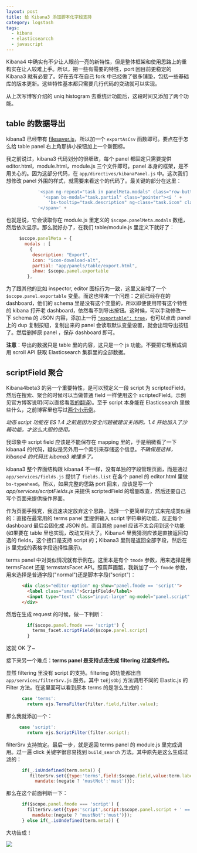 ```yaml
---
layout: post
title: 给 Kibana3 添加脚本化字段支持
category: logstash
tags:
  - kibana
  - elasticsearcch
  - javascript
---
```


Kibana4 中确实有不少让人眼前一亮的新特性，但是整体框架和使用思路上的重构实在让人较难上手。所以，把一些有需要的特性，port 回目前更稳定的 Kibana3 就有必要了。好在去年在自己 fork 中已经做了很多铺垫，包括一些基础库的版本更新。这些特性基本都只需要几行代码的变动就可以实现。

从上次写博客介绍的 uniq histogram 去重统计功能后，这段时间又添加了两个功能。

## table 的数据导出

kibana3 已经带有 [filesaver.js](https://github.com/eligrey/FileSaver.js)，所以加一个 `exportAsCsv` 函数即可。要点在于怎么给 table panel 右上角那排小按钮加上一个新图标。

我之前说过，kibana3 代码划分的很细致，每个 panel 都固定只需要提供 editor.html，module.html，module.js 三个文件即可。panel 本身的框架，是不用关心的。因为这部分代码，在 `app/directives/kibanaPanel.js` 中。这次我们想修改 panel 外围的样式，就需要来看这个的代码了。最关键的部分在这里：

```javascript
            '<span ng-repeat="task in panelMeta.modals" class="row-button extra" ng-show="task.show">' +
              '<span bs-modal="task.partial" class="pointer"><i ' +
                'bs-tooltip="task.description" ng-class="task.icon" class="pointer"></i></span>'+
            '</span>' +
```

也就是说，它会读取你在 module.js 里定义的 `$scope.panelMeta.modals` 数组，然后依次显示。那么就好办了，在我们 table/module.js 里定义下就好了：

```javascript
     $scope.panelMeta = {
       modals : [
         {
          description: "Export",
          icon: "icon-download-alt",
          partial: "app/panels/table/export.html",
          show: $scope.panel.exportable
        },
```

为了跟其他的比如 inspector, editor 图标行为一致，这里又新增了一个 `$scope.panel.exportable` 变量。而这也带来一个问题：之前已经存在的 dashboard，他们的 schema 里是没有这个变量的，所以即便使用带有这个特性的 kibana 打开老 dashboard，依然看不到导出按钮。这时候，可以手动修改一下 schema 的 JSON 内容，添加上一行 [`"exportable": true`](https://github.com/chenryn/kibana-authorization/blob/master/src/app/dashboards/logstash.json#L138)，也可以点击 panel 上的 dup 复制按钮，复制出来的 panel 会读取默认变量设置，就会出现导出按钮了。然后删掉原 panel ，保存 dashboard 即可。

**注意**：导出的数据只是 table 里的内容，这只是一个 js 功能。不要把它理解成调用 scroll API 获取 Elasticsearch 集群里的全部数据。

## scriptField 聚合

Kibana4beta3 的另一个重要特性，是可以预定义一段 script 为 scriptedField，然后在搜索、聚合的时候可以当做普通 field 一样使用这个 scriptedField。示例见官方博客说明(可以直接看[我的翻译](http://chenlinux.com/2014/12/19/kibana-4-beta-3-now-more-filtery/))。至于 script 本身能在 Elasticsearch 里做些什么，之前博客里也写过[两个小示例](http://chenlinux.com/2014/11/27/elasticsearch-scripts-aggregations/)。

*动态 script 功能在 ES 1.4 之前是因为安全问题被建议关闭的。1.4 开始加入了沙箱功能，才这么大胆的使用。*

我印象中 script field 应该是不能保存在 mapping 里的，于是稍微看了一下 kibana4 的代码，疑似是另外用一个索引来存储这个信息。*不确保是这样，kibana4 的代码比 kibana3 难懂多了。*

kibana3 整个界面结构跟 kibana4 不一样，没有单独的字段管理页面，而是通过 `app/services/fields.js` 提供了 `fields.list` 在各个 panel 的 editor.html 里做 `bs-typeahead`。所以，如果完整的思路 port 回来，应该是写一个 *app/services/scriptFields.js* 来提供 scriptedField 的增删改查，然后还要自己写个页面来提供操作界面。

作为页面手残党，我迅速决定放弃这个思路，选择一个更简单的方式来完成类似目的：直接在最常用的 terms panel 里提供输入 script 字符串的功能，反正每个 dashboard 最后会固化成 JSON 的。而且其他 panel 应该不太会用到这个功能(如果要在 table 里也实现，改动又稍大了。Kibana4 里我猜测应该是直接返回勾选的 fields，这个接口是支持 script 的；Kibana3 里则是返回全部字段，然后在 js 里完成的表格字段选择性展示)。

terms panel 中对类似情况就有示例在。这里本是有个 `tmode` 参数，用来选择是用 termsFacet 还是 termstatsFacet API。照葫芦画瓢，我新加了一个 `fmode` 参数，用来选择是普通字段("normal")还是脚本字段("script")：

```html
      <div class="editor-option" ng-show="panel.fmode == 'script'">
        <label class="small">ScriptField</label>
        <input type="text" class="input-large" ng-model="panel.script" ng-change="set_refresh(true)">
      </div>
```

然后在生成 request 的时候，做一下判断：

```javascript
        if($scope.panel.fmode === 'script') {
          terms_facet.scriptField($scope.panel.script)
        }
```

这就 OK 了~

接下来另一个难点：**terms panel 是支持点击生成 filtering 过滤条件的。**

显然 filtering 里没有 script 的支持。filtering 的功能都出自 `app/services/filterSrv.js` 服务。其中 `toEjsObj` 方法调用不同的 Elastic.js 的 Filter 方法。在这里面可以看到原本 terms 的是怎么生成的：

```javascript
      case 'terms':
        return ejs.TermsFilter(filter.field,filter.value);
```

那么我就添加一个：

```javascript
     case 'script':
        return ejs.ScriptFilter(filter.script);
```

filterSrv 支持搞定。最后一步，就是返回 terms panel 的 module.js 里完成调用。过一遍 click 关键字很容易找到 `build_search` 方法。其中原先是这么生成过滤的：

```javascript
      if(_.isUndefined(term.meta)) {
         filterSrv.set({type:'terms',field:$scope.field,value:term.label,
           mandate:(negate ? 'mustNot':'must')});
```

那么在这个前面判断一下：

```javascript
      if($scope.panel.fmode === 'script') {
        filterSrv.set({type:'script',script:$scope.panel.script + ' == \"' + term.label + '\"',
          mandate:(negate ? 'mustNot':'must')});
      } else if(_.isUndefined(term.meta)) {
```

大功告成！

![](http://ww4.sinaimg.cn/large/3dbd9afagw1eo07bw1ygsj20eh0bxjs6.jpg)
